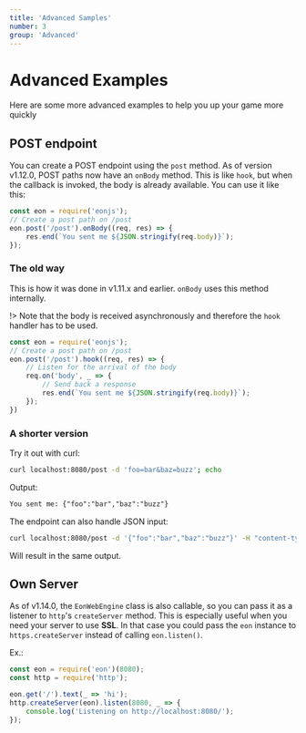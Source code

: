 ```yaml
---
title: 'Advanced Samples'
number: 3
group: 'Advanced'
---
```



# Advanced Examples
Here are some more advanced examples to help you up your game more quickly

## POST endpoint
You can create a POST endpoint using the `post` method.
As of version v1.12.0, POST paths now have an `onBody` method. This is like `hook`, but when the callback is invoked, the body is already available. You can use it like this:

```js
const eon = require('eonjs');
// Create a post path on /post
eon.post('/post').onBody((req, res) => {
    res.end(`You sent me ${JSON.stringify(req.body)}`);
});
```

### The old way
This is how it was done in v1.11.x and earlier. `onBody` uses this method internally.

!> Note that the body is received asynchronously and therefore the `hook` handler has to be used.

```js
const eon = require('eonjs');
// Create a post path on /post
eon.post('/post').hook((req, res) => {
    // Listen for the arrival of the body
    req.on('body', _ => {
        // Send back a response
        res.end(`You sent me ${JSON.stringify(req.body)}`);
    });
})
```

### A shorter version

Try it out with curl:
```bash
curl localhost:8080/post -d 'foo=bar&baz=buzz'; echo
```
Output:
```txt
You sent me: {"foo":"bar","baz":"buzz"}
```
The endpoint can also handle JSON input:
```bash
curl localhost:8080/post -d '{"foo":"bar","baz":"buzz"}' -H "content-type:application/json"; echo
```
Will result in the same output.

## Own Server
As of v1.14.0, the `EonWebEngine` class is also callable, so you can pass it as a listener to `http`'s `createServer` method. This is especially useful when you need your server to use **SSL**. In that case you could pass the `eon` instance to `https.createServer` instead of calling `eon.listen()`.

Ex.:
```js
const eon = require('eon')(8080);
const http = require('http');

eon.get('/').text(_ => 'hi');
http.createServer(eon).listen(8080, _ => {
    console.log('Listening on http://localhost:8080/');
});
```